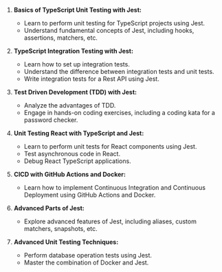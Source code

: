 

1. **Basics of TypeScript Unit Testing with Jest:**
   - Learn to perform unit testing for TypeScript projects using Jest.
   - Understand fundamental concepts of Jest, including hooks, assertions, matchers, etc.

2. **TypeScript Integration Testing with Jest:**
   - Learn how to set up integration tests.
   - Understand the difference between integration tests and unit tests.
   - Write integration tests for a Rest API using Jest.

3. **Test Driven Development (TDD) with Jest:**
   - Analyze the advantages of TDD.
   - Engage in hands-on coding exercises, including a coding kata for a password checker.

4. **Unit Testing React with TypeScript and Jest:**
   - Learn to perform unit tests for React components using Jest.
   - Test asynchronous code in React.
   - Debug React TypeScript applications.

5. **CICD with GitHub Actions and Docker:**
   - Learn how to implement Continuous Integration and Continuous Deployment using GitHub Actions and Docker.

6. **Advanced Parts of Jest:**
   - Explore advanced features of Jest, including aliases, custom matchers, snapshots, etc.

7. **Advanced Unit Testing Techniques:**
   - Perform database operation tests using Jest.
   - Master the combination of Docker and Jest.


